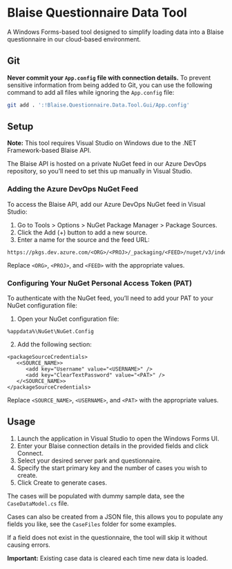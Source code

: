 
# Blaise Questionnaire Data Tool

A Windows Forms-based tool designed to simplify loading data into a Blaise questionnaire in our cloud-based environment.

## Git

**Never commit your `App.config` file with connection details.** To prevent sensitive information from being added to Git, you can use the following command to add all files while ignoring the `App.config` file:

```bash
git add . ':!Blaise.Questionnaire.Data.Tool.Gui/App.config'
```

## Setup

**Note:** This tool requires Visual Studio on Windows due to the .NET Framework-based Blaise API.

The Blaise API is hosted on a private NuGet feed in our Azure DevOps repository, so you’ll need to set this up manually in Visual Studio.

### Adding the Azure DevOps NuGet Feed

To access the Blaise API, add our Azure DevOps NuGet feed in Visual Studio:

1. Go to Tools > Options > NuGet Package Manager > Package Sources.
1. Click the Add (+) button to add a new source.
1. Enter a name for the source and the feed URL:
```
https://pkgs.dev.azure.com/<ORG>/<PROJ>/_packaging/<FEED>/nuget/v3/index.json
```

Replace `<ORG>`, `<PROJ>`, and `<FEED>` with the appropriate values.

### Configuring Your NuGet Personal Access Token (PAT)

To authenticate with the NuGet feed, you’ll need to add your PAT to your NuGet configuration file:

1. Open your NuGet configuration file:
```
%appdata%\NuGet\NuGet.Config
```
2. Add the following section:
```
<packageSourceCredentials>
   <<SOURCE_NAME>>
      <add key="Username" value="<USERNAME>" />
      <add key="ClearTextPassword" value="<PAT>" />
   </<SOURCE_NAME>>
</packageSourceCredentials>
```

Replace `<SOURCE_NAME>`, `<USERNAME>`, and `<PAT>` with the appropriate values.

## Usage

1. Launch the application in Visual Studio to open the Windows Forms UI.
1. Enter your Blaise connection details in the provided fields and click Connect.
1. Select your desired server park and questionnaire.
1. Specify the start primary key and the number of cases you wish to create.
1. Click Create to generate cases.

The cases will be populated with dummy sample data, see the `CaseDataModel.cs` file.

Cases can also be created from a JSON file, this allows you to populate any fields you like, see the `CaseFiles` folder for some examples.

If a field does not exist in the questionnaire, the tool will skip it without causing errors.

**Important:** Existing case data is cleared each time new data is loaded.
